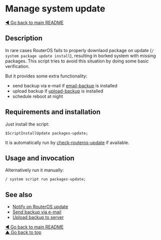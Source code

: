 # Manage system update

[◀ Go back to main README](../)

## Description

In rare cases RouterOS fails to properly downlaod package on update \(`/ system package update install`\), resulting in borked system with missing packages. This script tries to avoid this situation by doing some basic verification.

But it provides some extra functionality:

* send backup via e-mail if [email-backup](email-backup.md) is installed
* upload backup if [upload-backup](upload-backup.md) is installed
* schedule reboot at night

## Requirements and installation

Just install the script:

```text
$ScriptInstallUpdate packages-update;
```

It is automatically run by [check-routeros-update](check-routeros-update.md) if available.

## Usage and invocation

Alternatively run it manually:

```text
/ system script run packages-update;
```

## See also

* [Notify on RouterOS update](check-routeros-update.md)
* [Send backup via e-mail](email-backup.md)
* [Upload backup to server](upload-backup.md)

[◀ Go back to main README](../)  
[▲ Go back to top](packages-update.md#top)

